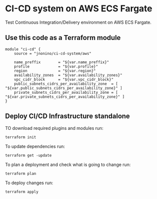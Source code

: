 # CI-CD system on AWS ECS Fargate

Test Continuous Integration/Delivery environment on AWS ECS Fargate.

## Use this code as a Terraform module

    module "ci-cd" {
	    source = "jnonino/ci-cd-system/aws"

        name_preffix        = "${var.name_preffix}"
        profile             = "${var.profile}"
        region              = "${var.region}"
        availability_zones  = "${var.availability_zones}"
        vpc_cidr_block      = "${var.vpc_cidr_block}"
        public_subnets_cidrs_per_availability_zone  = [ "${var.public_subnets_cidrs_per_availability_zone}" ]
        private_subnets_cidrs_per_availability_zone = [ "${var.private_subnets_cidrs_per_availability_zone}" ]
    }

## Deploy CI/CD Infrastructure standalone

TO download required plugins and modules run:

    terraform init

To update dependencies run:

    terraform get -update

To plan a deployment and check what is going to change run:

    terraform plan

To deploy changes run:

    terraform apply
